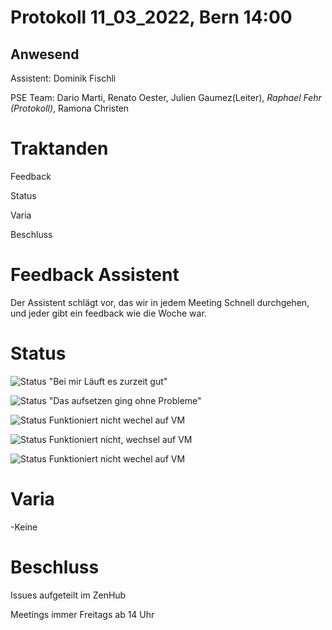 # Protokoll 11_03_2022, Bern 14:00
## Anwesend 
Assistent: Dominik Fischli

PSE Team: Dario Marti, Renato Oester, Julien Gaumez(Leiter), *Raphael Fehr (Protokoll)*, Ramona Christen

# Traktanden

Feedback 

Status

Varia 

Beschluss

# Feedback Assistent

Der Assistent schlägt vor, das wir in jedem Meeting Schnell durchgehen, und jeder gibt ein feedback wie die Woche war. 


# Status
![Status](https://img.shields.io/badge/Ramona_Christen-Status-green)
"Bei mir Läuft es zurzeit gut"

![Status](https://img.shields.io/badge/Dario_Marti-Status-green)
"Das aufsetzen ging ohne Probleme"

![Status](https://img.shields.io/badge/Renat_Oester-Status-red)
Funktioniert nicht wechel auf VM 

![Status](https://img.shields.io/badge/Julien_Gaumez-Status-orange)
Funktioniert nicht, wechsel auf VM

![Status](https://img.shields.io/badge/Raphael_Fehr-Status-red)
Funktioniert nicht wechel auf VM 

# Varia 
-Keine


# Beschluss 

Issues aufgeteilt im ZenHub

Meetings immer Freitags ab 14 Uhr

